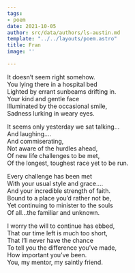 ```yaml
---
tags:
- poem
date: 2021-10-05
author: src/data/authors/ls-austin.md
template: "../../layouts/poem.astro"
title: Fran
image: ''

---
```

It doesn’t seem right somehow.  
You lying there in a hospital bed  
Lighted by errant sunbeams drifting in.  
Your kind and gentle face  
Illuminated by the occasional smile,  
Sadness lurking in weary eyes.

It seems only yesterday we sat talking…  
And laughing….  
And commiserating,  
Not aware of the hurdles ahead,  
Of new life challenges to be met,  
Of the longest, toughest race yet to be run.

Every challenge has been met  
With your usual style and grace….  
And your incredible strength of faith.  
Bound to a place you’d rather not be,  
Yet continuing to minister to the souls  
Of all…the familiar and unknown.

I worry the will to continue has ebbed,  
That our time left is much too short,  
That I’ll never have the chance  
To tell you the difference you’ve made,  
How important you’ve been.  
You, my mentor, my saintly friend.